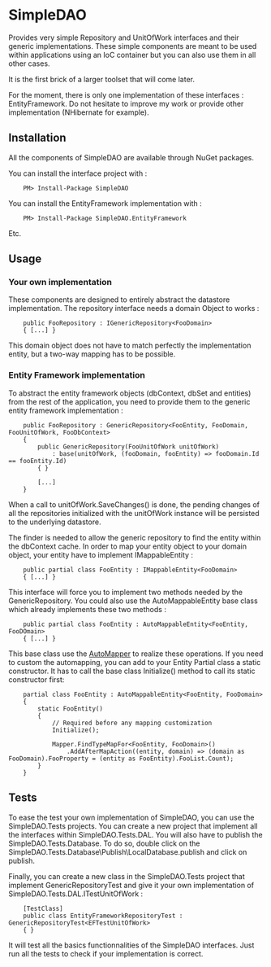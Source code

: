 # SimpleDAO

Provides very simple Repository and UnitOfWork interfaces and their generic implementations. These simple components are meant to be used within applications using an IoC container but you can also use them in all other cases.

It is the first brick of a larger toolset that will come later.

For the moment, there is only one implementation of these interfaces : EntityFramework. Do not hesitate to improve my work or provide other implementation (NHibernate for example).

## Installation

All the components of SimpleDAO are available through NuGet packages.

You can install the interface project with :

		PM> Install-Package SimpleDAO
		
You can install the EntityFramework implementation with :

		PM> Install-Package SimpleDAO.EntityFramework
		
Etc.

## Usage

### Your own implementation

These components are designed to entirely abstract the datastore implementation. The repository interface needs a domain Object to works :

		public FooRepository : IGenericRepository<FooDomain>
		{ [...] }

This domain object does not have to match perfectly the implementation entity, but a two-way mapping has to be possible.
		
### Entity Framework implementation

To abstract the entity framework objects (dbContext, dbSet and entities) from the rest of the application, you need to provide them to the generic entity framework implementation :

		public FooRepository : GenericRepository<FooEntity, FooDomain, FooUnitOfWork, FooDbContext>
		{
			public GenericRepository(FooUnitOfWork unitOfWork)
				: base(unitOfWork, (fooDomain, fooEntity) => fooDomain.Id == fooEntity.Id)
			{ }
			
			[...]
		}

When a call to unitOfWork.SaveChanges() is done, the pending changes of all the repositories initialized with the unitOfWork instance will be persisted to the underlying datastore.
		
The finder is needed to allow the generic repository to find the entity within the dbContext cache. In order to map your entity object to your domain object, your entity have to implement IMappableEntity :

		public partial class FooEntity : IMappableEntity<FooDomain>
		{ [...] }

This interface will force you to implement two methods needed by the GenericRepository. You could also use the AutoMappableEntity base class which already implements these two methods :
	
		public partial class FooEntity : AutoMappableEntity<FooEntity, FooDOmain>
		{ [...] }
		
This base class use the [AutoMapper](https://github.com/AutoMapper/AutoMapper) to realize these operations. If you need to custom the automapping, you can add to your Entity Partial class a static constructor. It has to call the base class Initialize() method to call its static constructor first:

		partial class FooEntity : AutoMappableEntity<FooEntity, FooDomain>
		{
			static FooEntity()
			{
				// Required before any mapping customization
				Initialize();

				Mapper.FindTypeMapFor<FooEntity, FooDomain>()
					.AddAfterMapAction((entity, domain) => (domain as FooDomain).FooProperty = (entity as FooEntity).FooList.Count);
			}
		}
		
## Tests

To ease the test your own implementation of SimpleDAO, you can use the SimpleDAO.Tests projects. You can create a new project that implement all the interfaces within SimpleDAO.Tests.DAL. You will also have to publish the SimpleDAO.Tests.Database. To do so, double click on the SimpleDAO.Tests.Database\Publish\LocalDatabase.publish and click on publish.

Finally, you can create a new class in the SimpleDAO.Tests project that implement GenericRepositoryTest and give it your own implementation of SimpleDAO.Tests.DAL.ITestUnitOfWork :

		[TestClass]
		public class EntityFrameworkRepositoryTest : GenericRepositoryTest<EFTestUnitOfWork>
		{ }
		
It will test all the basics functionnalities of the SimpleDAO interfaces. Just run all the tests to check if your implementation is correct.
